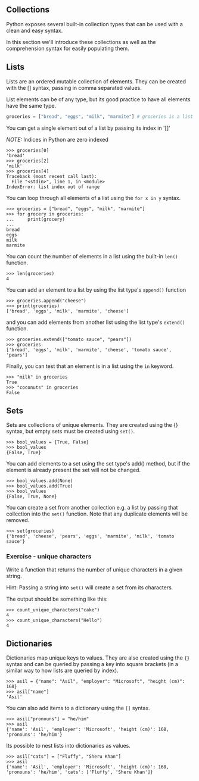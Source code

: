 ## Collections

Python exposes several built-in collection types
that can be used with a clean and easy syntax.

In this section we'll introduce these collections
as well as the comprehension syntax for
easily populating them.

## Lists

Lists are an ordered mutable collection of elements.
They can be created with the [] syntax,
passing in comma separated values.

List elements can be of any type,
but its good practice to have all elements
have the same type.

``` python
groceries = ["bread", "eggs", "milk", "marmite"] # groceries is a list of strings
```

You can get a single element out of a list
by passing its index in '[]'

*NOTE:* Indices in Python are zero indexed

```
>>> groceries[0]
'bread'
>>> groceries[2]
'milk'
>>> groceries[4]
Traceback (most recent call last):
  File "<stdin>", line 1, in <module>
IndexError: list index out of range
```

You can loop through all elements of a list
using the `for x in y` syntax.

```
>>> groceries = ["bread", "eggs", "milk", "marmite"]
>>> for grocery in groceries:
...     print(grocery)
...
bread
eggs
milk
marmite
```

You can count the number of elements in a list
using the built-in `len()` function.

```
>>> len(groceries)
4
```

You can add an element to a list
by using the list type's `append()`
function

```
>>> groceries.append("cheese")
>>> print(groceries)
['bread', 'eggs', 'milk', 'marmite', 'cheese']
```

and you can add elements from another list
using the list type's `extend()` function.

```
>>> groceries.extend(["tomato sauce", "pears"])
>>> groceries
['bread', 'eggs', 'milk', 'marmite', 'cheese', 'tomato sauce', 'pears']
```

Finally, you can test that an element is in a list
using the `in` keyword.

```
>>> "milk" in groceries
True
>>> "coconuts" in groceries
False
```

## Sets

Sets are collections of unique elements.
They are created using the {} syntax,
but empty sets must be created using `set()`.

```
>>> bool_values = {True, False}
>>> bool_values
{False, True}
```

You can add elements to a set
using the set type's add() method,
but if the element is already present
the set will not be changed.

```
>>> bool_values.add(None)
>>> bool_values.add(True)
>>> bool_values
{False, True, None}
```

You can create a set
from another collection e.g. a list
by passing that collection into the `set()` function.
Note that any duplicate elements will be removed.

```
>>> set(groceries)
{'bread', 'cheese', 'pears', 'eggs', 'marmite', 'milk', 'tomato sauce'}
```

### Exercise - unique characters

Write a function that returns
the number of unique characters
in a given string.

Hint: Passing a string into `set()`
      will create a set from its characters.

The output should be something like this:
```
>>> count_unique_characters("cake")
4
>>> count_unique_characters("Hello")
4
```

## Dictionaries

Dictionaries map unique keys to values.
They are also created using the `{}` syntax
and can be queried by passing a key
into square brackets
(in a similar way to how lists are queried by index).

```
>>> asil = {"name": "Asil", "employer": "Microsoft", "height (cm)": 168}
>>> asil["name"]
'Asil'
```

You can also add items to a dictionary using the `[]` syntax.

```
>>> asil["pronouns"] = "he/him"
>>> asil
{'name': 'Asil', 'employer': 'Microsoft', 'height (cm)': 168, 'pronouns': 'he/him'}
```

Its possible to nest lists into dictionaries as values.

```
>>> asil["cats"] = ["Fluffy", "Sheru Khan"]
>>> asil
{'name': 'Asil', 'employer': 'Microsoft', 'height (cm)': 168, 'pronouns': 'he/him', 'cats': ['Fluffy', 'Sheru Khan']}
```
